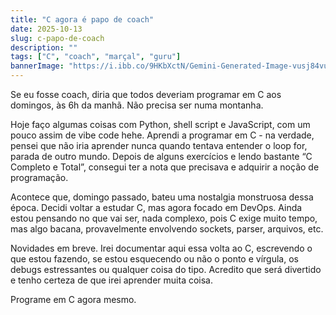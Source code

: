 ```yaml
---
title: "C agora é papo de coach"
date: 2025-10-13
slug: c-papo-de-coach
description: ""
tags: ["C", "coach", "marçal", "guru"]
bannerImage: "https://i.ibb.co/9HKbXctN/Gemini-Generated-Image-vusj84vusj84vusj.png"
---
```


Se eu fosse coach, diria que todos deveriam programar em C aos domingos, às 6h da manhã. Não precisa ser numa montanha.

Hoje faço algumas coisas com Python, shell script e JavaScript, com um pouco assim de vibe code hehe. Aprendi a programar em C - na verdade, pensei que não iria aprender nunca quando tentava entender o loop for, parada de outro mundo. Depois de alguns exercícios e lendo bastante “C Completo e Total”, consegui ter a nota que precisava e adquirir a noção de programação.

Acontece que, domingo passado, bateu uma nostalgia monstruosa dessa época. Decidi voltar a estudar C, mas agora focado em DevOps. Ainda estou pensando no que vai ser, nada complexo, pois C exige muito tempo, mas algo bacana, provavelmente envolvendo sockets, parser, arquivos, etc.

Novidades em breve. Irei documentar aqui essa volta ao C, escrevendo o que estou fazendo, se estou esquecendo ou não o ponto e vírgula, os debugs estressantes ou qualquer coisa do tipo. Acredito que será divertido e tenho certeza de que irei aprender muita coisa.

Programe em C agora mesmo.
